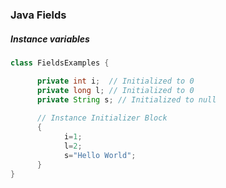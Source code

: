 ### Java Fields

##### Instance variables
```java
class FieldsExamples {

      private int i;  // Initialized to 0
      private long l; // Initialized to 0
      private String s; // Initialized to null
      
      // Instance Initializer Block
      {
            i=1;
            l=2;
            s="Hello World";
      }
}
```
